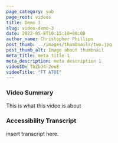 ```yaml
---
page_category: sub
page_root: videos
title: Demo 3
slug: video-demo-3
date: 2022-05-8T10:15:10+00:00
author_name: Christopher Phillips
post_thumb: ../images/thumbnails/two.jpg
post_thumb_alt: Image about thumbnail
meta_title: meta title 1
meta_description: meta description 1
videoID: TbZbJ4-2euE
videoTitle: "FT ATOI"
---
```


### Video Summary

This is what this video is about

### Accessibility Transcript

insert transcript here.
